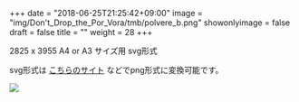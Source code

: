 +++
date = "2018-06-25T21:25:42+09:00"
image = "img/Don't_Drop_the_Por_Vora/tmb/polvere_b.png"
showonlyimage = false
draft = false
title = ""
weight = 28
+++

2825 x 3955
A4 or A3 サイズ用
svg形式

<!--more-->
svg形式は [こちらのサイト](https://svgtopng.com/ja/) などでpng形式に変換可能です。

![](/img/Don't_Drop_the_Por_Vora/polvere_b.svg)

